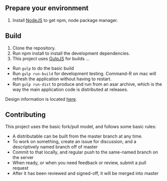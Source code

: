 Prepare your environment
------------------------

1. Install [NodeJS](http://nodejs.org) to get npm, node package manager.

Build
-----

1. Clone the repository.
2. Run npm install to install the development dependencies.
3. This project uses [GulpJS](http://gulpjs.com) for builds ...
  * Run `gulp` to do the basic build
  * Run `gulp run-build` for development testing. Command-R on mac will refresh the application without having to restart.
  * Run `gulp run-dist` to produce and run from an asar archive, which is the way the main application code is distributed at releases.

Design information is located [here](design.md).

Contributing
------------
This project uses the basic fork/pull model, and follows some basic rules:

- A distributable can be built from the master branch at any time.
- To work on something, create an issue for discussion, and a descriptively named branch off of master
- Commit to that locally, and regular push to the same-named branch on the server
- When ready, or when you need feedback or review, submit a pull request
- After it has been reviewed and signed-off, it will be merged into master
